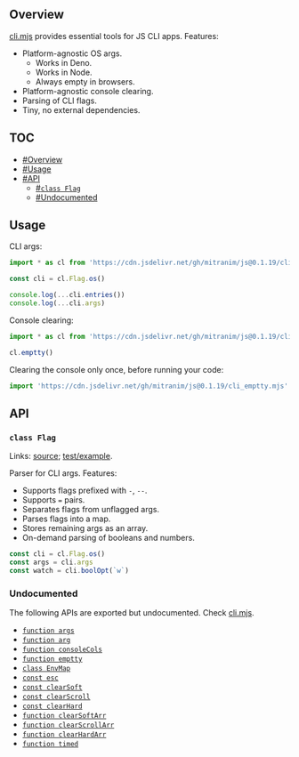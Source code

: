 ## Overview

[cli.mjs](../cli.mjs) provides essential tools for JS CLI apps. Features:

  * Platform-agnostic OS args.
    * Works in Deno.
    * Works in Node.
    * Always empty in browsers.
  * Platform-agnostic console clearing.
  * Parsing of CLI flags.
  * Tiny, no external dependencies.

## TOC

* [#Overview](#overview)
* [#Usage](#usage)
* [#API](#api)
  * [#`class Flag`](#class-flag)
  * [#Undocumented](#undocumented)

## Usage

CLI args:

```js
import * as cl from 'https://cdn.jsdelivr.net/gh/mitranim/js@0.1.19/cli.mjs'

const cli = cl.Flag.os()

console.log(...cli.entries())
console.log(...cli.args)
```

Console clearing:

```js
import * as cl from 'https://cdn.jsdelivr.net/gh/mitranim/js@0.1.19/cli.mjs'

cl.emptty()
```

Clearing the console only once, before running your code:

```js
import 'https://cdn.jsdelivr.net/gh/mitranim/js@0.1.19/cli_emptty.mjs'
```

## API

### `class Flag`

Links: [source](../cli.mjs#L74); [test/example](../test/cli_test.mjs#L8).

Parser for CLI args. Features:

  * Supports flags prefixed with `-`, `--`.
  * Supports `=` pairs.
  * Separates flags from unflagged args.
  * Parses flags into a map.
  * Stores remaining args as an array.
  * On-demand parsing of booleans and numbers.

```js
const cli = cl.Flag.os()
const args = cli.args
const watch = cli.boolOpt(`w`)
```

### Undocumented

The following APIs are exported but undocumented. Check [cli.mjs](../cli.mjs).

  * [`function args`](../cli.mjs#L6)
  * [`function arg`](../cli.mjs#L11)
  * [`function consoleCols`](../cli.mjs#L13)
  * [`function emptty`](../cli.mjs#L33)
  * [`class EnvMap`](../cli.mjs#L141)
  * [`const esc`](../cli.mjs#L174)
  * [`const clearSoft`](../cli.mjs#L175)
  * [`const clearScroll`](../cli.mjs#L176)
  * [`const clearHard`](../cli.mjs#L177)
  * [`function clearSoftArr`](../cli.mjs#L184)
  * [`function clearScrollArr`](../cli.mjs#L185)
  * [`function clearHardArr`](../cli.mjs#L186)
  * [`function timed`](../cli.mjs#L188)
